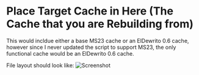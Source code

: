 # Place Target Cache in Here (The Cache that you are Rebuilding from)
This would incldue either a base MS23 cache or an ElDewrito 0.6 cache, however since I never updated the script to support MS23, the only functional cache would be an ElDewrito 0.6 cache.

File layout should look like:
![Screenshot](https://raw.githubusercontent.com/InsertStringNameHere/Main-Menu-Cache-Script/main/Docs/Images/ED.PNG)